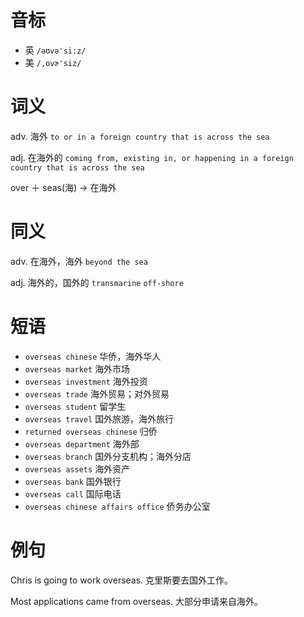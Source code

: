 # 音标

- 英 `/əʊvə'siːz/`
- 美 `/,ovɚ'siz/`

# 词义

adv. 海外
`to or in a foreign country that is across the sea`

adj. 在海外的
`coming from, existing in, or happening in a foreign country that is across the sea`



over ＋ seas(海) → 在海外

# 同义

adv. 在海外，海外
`beyond the sea`

adj. 海外的，国外的
`transmarine` `off-shore`

# 短语

- `overseas chinese` 华侨，海外华人
- `overseas market` 海外市场
- `overseas investment` 海外投资
- `overseas trade` 海外贸易；对外贸易
- `overseas student` 留学生
- `overseas travel` 国外旅游，海外旅行
- `returned overseas chinese` 归侨
- `overseas department` 海外部
- `overseas branch` 国外分支机构；海外分店
- `overseas assets` 海外资产
- `overseas bank` 国外银行
- `overseas call` 国际电话
- `overseas chinese affairs office` 侨务办公室

# 例句

Chris is going to work overseas.
克里斯要去国外工作。

Most applications came from overseas.
大部分申请来自海外。


